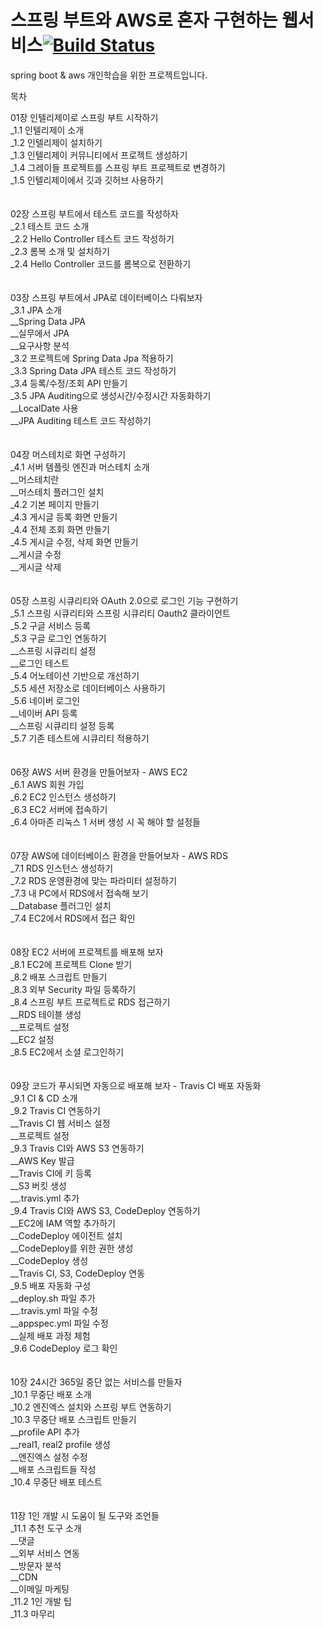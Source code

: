 # 스프링 부트와 AWS로 혼자 구현하는 웹서비스[![Build Status](https://travis-ci.org/yongdev91/SpringBoot-AWS-WebService.svg?branch=master)](https://travis-ci.org/yongdev91/SpringBoot-AWS-WebService)

spring boot & aws 개인학습을 위한 프로젝트입니다.

목차 

01장 인텔리제이로 스프링 부트 시작하기<br/>
_1.1 인텔리제이 소개<br/>
_1.2 인텔리제이 설치하기<br/>
_1.3 인텔리제이 커뮤니티에서 프로젝트 생성하기<br/>
_1.4 그레이들 프로젝트를 스프링 부트 프로젝트로 변경하기<br/>
_1.5 인텔리제이에서 깃과 깃허브 사용하기<br/>
<br/><br/>
02장 스프링 부트에서 테스트 코드를 작성하자<br/>
_2.1 테스트 코드 소개<br/>
_2.2 Hello Controller 테스트 코드 작성하기<br/>
_2.3 롬복 소개 및 설치하기<br/>
_2.4 Hello Controller 코드를 롬복으로 전환하기<br/>
<br/><br/>
03장 스프링 부트에서 JPA로 데이터베이스 다뤄보자<br/>
_3.1 JPA 소개<br/>
__Spring Data JPA<br/>
__실무에서 JPA<br/>
__요구사항 분석<br/>
_3.2 프로젝트에 Spring Data Jpa 적용하기<br/>
_3.3 Spring Data JPA 테스트 코드 작성하기<br/>
_3.4 등록/수정/조회 API 만들기<br/>
_3.5 JPA Auditing으로 생성시간/수정시간 자동화하기<br/>
__LocalDate 사용<br/>
__JPA Auditing 테스트 코드 작성하기<br/>
<br/><br/>
04장 머스테치로 화면 구성하기<br/>
_4.1 서버 템플릿 엔진과 머스테치 소개<br/>
__머스테치란<br/>
__머스테치 플러그인 설치<br/>
_4.2 기본 페이지 만들기<br/>
_4.3 게시글 등록 화면 만들기<br/>
_4.4 전체 조회 화면 만들기<br/>
_4.5 게시글 수정, 삭제 화면 만들기<br/>
__게시글 수정<br/>
__게시글 삭제<br/>
<br/><br/>
05장 스프링 시큐리티와 OAuth 2.0으로 로그인 기능 구현하기<br/>
_5.1 스프링 시큐리티와 스프링 시큐리티 Oauth2 클라이언트<br/>
_5.2 구글 서비스 등록<br/>
_5.3 구글 로그인 연동하기<br/>
__스프링 시큐리티 설정<br/>
__로그인 테스트<br/>
_5.4 어노테이션 기반으로 개선하기<br/>
_5.5 세션 저장소로 데이터베이스 사용하기<br/>
_5.6 네이버 로그인<br/>
__네이버 API 등록<br/>
__스프링 시큐리티 설정 등록<br/>
_5.7 기존 테스트에 시큐리티 적용하기<br/>
<br/><br/>
06장 AWS 서버 환경을 만들어보자 - AWS EC2<br/>
_6.1 AWS 회원 가입<br/>
_6.2 EC2 인스턴스 생성하기<br/>
_6.3 EC2 서버에 접속하기<br/>
_6.4 아마존 리눅스 1 서버 생성 시 꼭 해야 할 설정들<br/>
<br/><br/>
07장 AWS에 데이터베이스 환경을 만들어보자 - AWS RDS<br/>
_7.1 RDS 인스턴스 생성하기<br/>
_7.2 RDS 운영환경에 맞는 파라미터 설정하기<br/>
_7.3 내 PC에서 RDS에서 접속해 보기<br/>
__Database 플러그인 설치<br/>
_7.4 EC2에서 RDS에서 접근 확인<br/>
<br/><br/>
08장 EC2 서버에 프로젝트를 배포해 보자<br/>
_8.1 EC2에 프로젝트 Clone 받기<br/>
_8.2 배포 스크립트 만들기<br/>
_8.3 외부 Security 파일 등록하기<br/>
_8.4 스프링 부트 프로젝트로 RDS 접근하기<br/>
__RDS 테이블 생성<br/>
__프로젝트 설정<br/>
__EC2 설정<br/>
_8.5 EC2에서 소셜 로그인하기<br/>
<br/><br/>
09장 코드가 푸시되면 자동으로 배포해 보자 - Travis CI 배포 자동화<br/>
_9.1 CI & CD 소개<br/>
_9.2 Travis CI 연동하기<br/>
__Travis CI 웹 서비스 설정<br/>
__프로젝트 설정<br/>
_9.3 Travis CI와 AWS S3 연동하기<br/>
__AWS Key 발급<br/>
__Travis CI에 키 등록<br/>
__S3 버킷 생성<br/>
__.travis.yml 추가<br/>
_9.4 Travis CI와 AWS S3, CodeDeploy 연동하기<br/>
__EC2에 IAM 역할 추가하기<br/>
__CodeDeploy 에이전트 설치<br/>
__CodeDeploy를 위한 권한 생성<br/>
__CodeDeploy 생성<br/>
__Travis CI, S3, CodeDeploy 연동<br/>
_9.5 배포 자동화 구성<br/>
__deploy.sh 파일 추가<br/>
__.travis.yml 파일 수정<br/>
__appspec.yml 파일 수정<br/>
__실제 배포 과정 체험<br/>
_9.6 CodeDeploy 로그 확인<br/>
<br/><br/>
10장 24시간 365일 중단 없는 서비스를 만들자<br/>
_10.1 무중단 배포 소개<br/>
_10.2 엔진엑스 설치와 스프링 부트 연동하기<br/>
_10.3 무중단 배포 스크립트 만들기<br/>
__profile API 추가<br/>
__real1, real2 profile 생성<br/>
__엔진엑스 설정 수정<br/>
__배포 스크립트들 작성<br/>
_10.4 무중단 배포 테스트<br/>
<br/><br/>
11장 1인 개발 시 도움이 될 도구와 조언들<br/>
_11.1 추천 도구 소개<br/>
__댓글<br/>
__외부 서비스 연동<br/>
__방문자 분석<br/>
__CDN<br/>
__이메일 마케팅<br/>
_11.2 1인 개발 팁<br/>
_11.3 마무리<br/>

